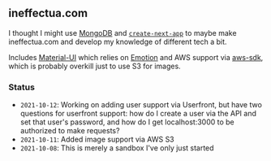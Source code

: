 ## ineffectua.com

I thought I might use [MongoDB](https://www.mongodb.com/) and [`create-next-app`](https://github.com/vercel/next.js/tree/canary/packages/create-next-app) to maybe make ineffectua.com and develop my knowledge of different tech a bit.

Includes [Material-UI](https://mui.com/) which relies on [Emotion](https://emotion.sh/docs/introduction) and AWS support via [aws-sdk](https://github.com/aws/aws-sdk-js), which is probably overkill just to use S3 for images.

### Status

- `2021-10-12`: Working on adding user support via Userfront, but have two questions for userfront support: how do I create a user via the API and set that user's password, and how do I get localhost:3000 to be authorized to make requests?
- `2021-10-11`: Added image support via AWS S3
- `2021-10-08`: This is merely a sandbox I've only just started